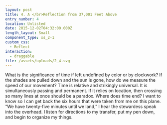```yaml
---
layout: post
title: 4. A </br>Reflection from 37,001 Feet Above
entry_number: 4
location: Unlisted
date: 2015-12-02T04:32:00.000Z
length_layout: Small
component_type: xs_2-1
custom_css:
  - Reflect
interaction:
  - draggable
file: /assets/uploads/2_4.svg
---
```

What is the significance of time if left undefined by color or by clockwork? If the shades are pulled down and the sun is gone, how do we measure the speed of our movement? Time is relative and strikingly universal. It is simultaneously passing and permanent. If it relies on location, then crossing so many lines at once should be a paradox. Where does time end? I want to know so I can get back the six hours that were taken from me on this plane. \
“We have twenty-five minutes until we land,” I hear the stewardess speak into the overhead. I listen for directions to my transfer, put my pen down, and begin to organize my things.